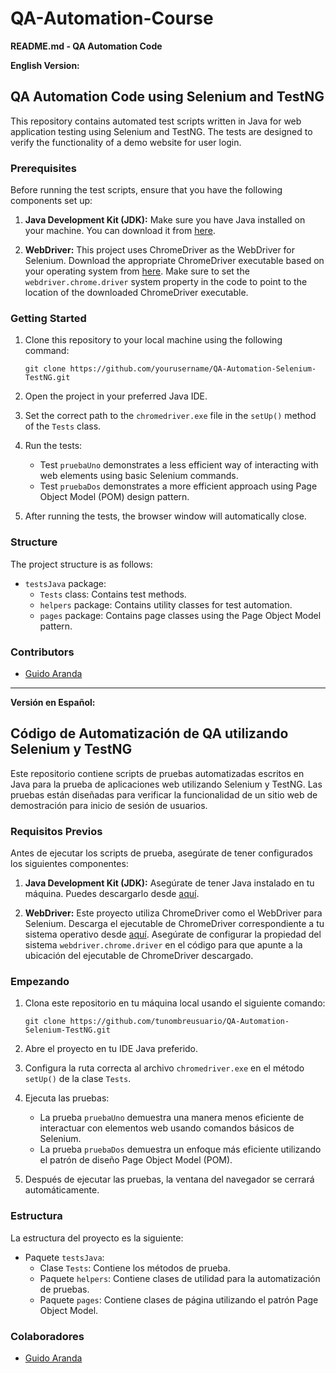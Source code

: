 # QA-Automation-Course

**README.md - QA Automation Code**

**English Version:**

## QA Automation Code using Selenium and TestNG

This repository contains automated test scripts written in Java for web application testing using Selenium and TestNG. The tests are designed to verify the functionality of a demo website for user login.

### Prerequisites

Before running the test scripts, ensure that you have the following components set up:

1. **Java Development Kit (JDK):** Make sure you have Java installed on your machine. You can download it from [here](https://www.oracle.com/java/technologies/javase-downloads.html).

2. **WebDriver:** This project uses ChromeDriver as the WebDriver for Selenium. Download the appropriate ChromeDriver executable based on your operating system from [here](https://sites.google.com/a/chromium.org/chromedriver/downloads). Make sure to set the `webdriver.chrome.driver` system property in the code to point to the location of the downloaded ChromeDriver executable.

### Getting Started

1. Clone this repository to your local machine using the following command:
   ```
   git clone https://github.com/yourusername/QA-Automation-Selenium-TestNG.git
   ```

2. Open the project in your preferred Java IDE.

3. Set the correct path to the `chromedriver.exe` file in the `setUp()` method of the `Tests` class.

4. Run the tests:
   - Test `pruebaUno` demonstrates a less efficient way of interacting with web elements using basic Selenium commands.
   - Test `pruebaDos` demonstrates a more efficient approach using Page Object Model (POM) design pattern.

5. After running the tests, the browser window will automatically close.

### Structure

The project structure is as follows:

- `testsJava` package:
  - `Tests` class: Contains test methods.
  - `helpers` package: Contains utility classes for test automation.
  - `pages` package: Contains page classes using the Page Object Model pattern.

### Contributors

- [Guido Aranda](https://github.com/GuidiUZ)

---

**Versión en Español:**

## Código de Automatización de QA utilizando Selenium y TestNG

Este repositorio contiene scripts de pruebas automatizadas escritos en Java para la prueba de aplicaciones web utilizando Selenium y TestNG. Las pruebas están diseñadas para verificar la funcionalidad de un sitio web de demostración para inicio de sesión de usuarios.

### Requisitos Previos

Antes de ejecutar los scripts de prueba, asegúrate de tener configurados los siguientes componentes:

1. **Java Development Kit (JDK):** Asegúrate de tener Java instalado en tu máquina. Puedes descargarlo desde [aquí](https://www.oracle.com/java/technologies/javase-downloads.html).

2. **WebDriver:** Este proyecto utiliza ChromeDriver como el WebDriver para Selenium. Descarga el ejecutable de ChromeDriver correspondiente a tu sistema operativo desde [aquí](https://sites.google.com/a/chromium.org/chromedriver/downloads). Asegúrate de configurar la propiedad del sistema `webdriver.chrome.driver` en el código para que apunte a la ubicación del ejecutable de ChromeDriver descargado.

### Empezando

1. Clona este repositorio en tu máquina local usando el siguiente comando:
   ```
   git clone https://github.com/tunombreusuario/QA-Automation-Selenium-TestNG.git
   ```

2. Abre el proyecto en tu IDE Java preferido.

3. Configura la ruta correcta al archivo `chromedriver.exe` en el método `setUp()` de la clase `Tests`.

4. Ejecuta las pruebas:
   - La prueba `pruebaUno` demuestra una manera menos eficiente de interactuar con elementos web usando comandos básicos de Selenium.
   - La prueba `pruebaDos` demuestra un enfoque más eficiente utilizando el patrón de diseño Page Object Model (POM).

5. Después de ejecutar las pruebas, la ventana del navegador se cerrará automáticamente.

### Estructura

La estructura del proyecto es la siguiente:

- Paquete `testsJava`:
  - Clase `Tests`: Contiene los métodos de prueba.
  - Paquete `helpers`: Contiene clases de utilidad para la automatización de pruebas.
  - Paquete `pages`: Contiene clases de página utilizando el patrón Page Object Model.

### Colaboradores

- [Guido Aranda](https://github.com/GuidiUZ)
